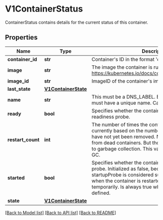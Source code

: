 # V1ContainerStatus

ContainerStatus contains details for the current status of this container.
## Properties
Name | Type | Description | Notes
------------ | ------------- | ------------- | -------------
**container_id** | **str** | Container&#39;s ID in the format &#39;docker://&lt;container_id&gt;&#39;. | [optional] 
**image** | **str** | The image the container is running. More info: https://kubernetes.io/docs/concepts/containers/images | 
**image_id** | **str** | ImageID of the container&#39;s image. | 
**last_state** | [**V1ContainerState**](V1ContainerState.md) |  | [optional] 
**name** | **str** | This must be a DNS_LABEL. Each container in a pod must have a unique name. Cannot be updated. | 
**ready** | **bool** | Specifies whether the container has passed its readiness probe. | 
**restart_count** | **int** | The number of times the container has been restarted, currently based on the number of dead containers that have not yet been removed. Note that this is calculated from dead containers. But those containers are subject to garbage collection. This value will get capped at 5 by GC. | 
**started** | **bool** | Specifies whether the container has passed its startup probe. Initialized as false, becomes true after startupProbe is considered successful. Resets to false when the container is restarted, or if kubelet loses state temporarily. Is always true when no startupProbe is defined. | [optional] 
**state** | [**V1ContainerState**](V1ContainerState.md) |  | [optional] 

[[Back to Model list]](../README.md#documentation-for-models) [[Back to API list]](../README.md#documentation-for-api-endpoints) [[Back to README]](../README.md)


